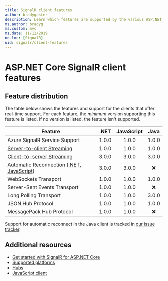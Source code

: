 ```yaml
---
title: SignalR client features
author: bradygaster
description: Learn which features are supported by the various ASP.NET Core SignalR clients.
ms.author: bradyg
ms.custom: mvc
ms.date: 11/12/2019
no-loc: [SignalR]
uid: signalr/client-features
---
```

# ASP.NET Core SignalR client features

## Feature distribution

The table below shows the features and support for the clients that offer real-time support. For each feature, the *minimum* version supporting this feature is listed. If no version is listed, the feature isn't supported.

| Feature | .NET | JavaScript | Java |
| ---- | :-: | :-: | :-: |
| Azure SignalR Service Support |1.0.0|1.0.0|1.0.0|
| [Server-to-client Streaming](xref:signalr/streaming)          |1.0.0|1.0.0|1.0.0|
| [Client-to-server Streaming](xref:signalr/streaming)          |3.0.0|3.0.0|3.0.0|
| Automatic Reconnection ([.NET](/aspnet/core/signalr/dotnet-client?view=aspnetcore-3.0&tabs=visual-studio#handle-lost-connection), [JavaScript](/aspnet/core/signalr/javascript-client?view=aspnetcore-3.0#reconnect-clients))          |3.0.0|3.0.0|❌|
| WebSockets Transport |1.0.0|1.0.0|1.0.0|
| Server-Sent Events Transport |1.0.0|1.0.0|❌|
| Long Polling Transport |1.0.0|1.0.0|3.0.0|
| JSON Hub Protocol |1.0.0|1.0.0|1.0.0|
| MessagePack Hub Protocol |1.0.0|1.0.0|❌|

Support for automatic reconnect in the Java client is tracked in [our issue tracker](https://github.com/aspnet/AspNetCore/issues/8711).

## Additional resources

* [Get started with SignalR for ASP.NET Core](xref:tutorials/signalr)
* [Supported platforms](xref:signalr/supported-platforms)
* [Hubs](xref:signalr/hubs)
* [JavaScript client](xref:signalr/javascript-client)
